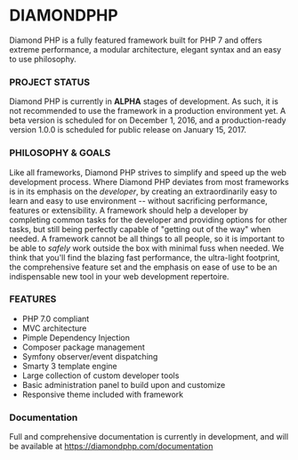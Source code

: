 DIAMONDPHP
=============
Diamond PHP is a fully featured framework built for PHP 7 and offers extreme performance, a modular architecture, elegant syntax and an easy to use philosophy.

### PROJECT STATUS
Diamond PHP is currently in **ALPHA** stages of development. As such, it is not recommended to use the framework in a production environment yet.
A beta version is scheduled for on December 1, 2016, and a production-ready version 1.0.0 is scheduled for public release on January 15, 2017.

### PHILOSOPHY & GOALS
Like all frameworks, Diamond PHP strives to simplify and speed up the web development process. Where Diamond PHP deviates from most frameworks
is in its emphasis on the *developer*, by creating an extraordinarily easy to learn and easy to use environment -- without sacrificing performance,
features or extensibility. A framework should help a developer by completing common tasks for the developer and providing options for other tasks,
but still being perfectly capable of "getting out of the way" when needed. A framework cannot be all things to all people, so it is important to be
able to *safely* work outside the box with minimal fuss when needed.
We think that you'll find the blazing fast performance, the ultra-light footprint, the comprehensive feature set and the emphasis on ease of use 
to be an indispensable new tool in your web development repertoire.

### FEATURES
* PHP 7.0 compliant
* MVC architecture
* Pimple Dependency Injection
* Composer package management
* Symfony observer/event dispatching
* Smarty 3 template engine
* Large collection of custom developer tools
* Basic administration panel to build upon and customize
* Responsive theme included with framework

### Documentation
Full and comprehensive documentation is currently in development, and will be available at https://diamondphp.com/documentation

